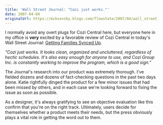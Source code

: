 ```yaml
---
title: 'Wall Street Journal: "Cozi just works."'
date: 2007-04-04
originalUrl: https://miksovsky.blogs.com/flowstate/2007/04/wall_street_jou.html
---
```


<p>
  I normally avoid any overt plugs for Cozi Central here, but everyone here in
  my office is <strong>very</strong> excited by a favorable review of Cozi
  Central in today's Wall Street Journal:
  <a href="http://ptech.wsj.com/archive/solution-20070404.html"
    >Getting Families Synced Up</a
  >.
</p>

<p>
  <em
    >&quot;Cozi just works. It looks clean, organized and uncluttered,
    regardless of hectic schedules. It's also easy enough for anyone to use, and
    Cozi Group Inc. is constantly working to improve the program, which is a
    good sign.&quot;</em
  >
</p>

<p>
  The Journal's research into our product was extremely thorough. I've fielded
  dozens and dozens of fact-checking questions in the past two days alone. Katie
  rightfully dinged the product for a few minor issues that had been missed by
  others, and in each case we're looking forward to fixing the issue as soon as
  possible.
</p>

<p>
  As a designer, it's always gratifying to see an objective evaluation like this
  confirm that you're on the right track. Ultimately, users decide for
  themselves whether a product meets their needs, but the press obviously plays
  a vital role in getting the word out to them.
</p>
